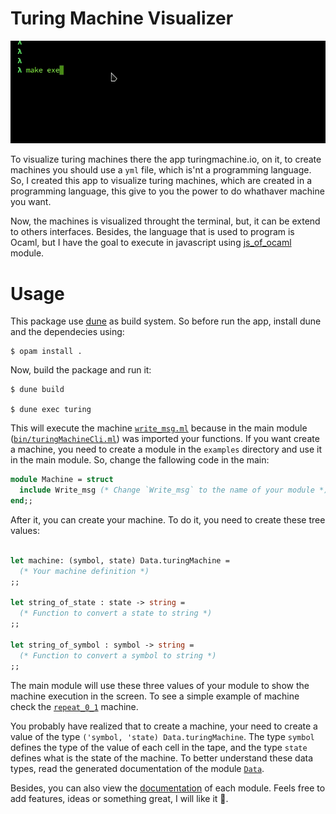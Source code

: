 # Turing Machine Visualizer

![Image showing the execution](running_write_msg_machine.gif)

To visualize turing machines there the app turingmachine.io, on it, to create machines you should use a `yml` file, which is'nt a programming language. So, I created this app to visualize turing machines, which are created in a programming language, this give to you the power to do whathaver machine you want.

Now, the machines is visualized throught the terminal, but, it can be extend to others interfaces. Besides, the language that is used to program is Ocaml, but I have the goal to execute in javascript using [js_of_ocaml](https://ocsigen.org/js_of_ocaml/3.1.0/manual/overview) module.  

# Usage

This package use [dune](https://dune.readthedocs.io/en/stable/) as build system. So before run the app, install dune and the dependecies using:

```
$ opam install .
```

Now, build the package and run it:

```
$ dune build

$ dune exec turing
```

This will execute the machine [`write_msg.ml`](/examples/write_msg.ml) because in the main module ([`bin/turingMachineCli.ml`](/bin/turingMachineCli.ml)) was imported your functions. If you want create a machine, you need to create a module in the `examples` directory and use it in the main module. So, change the fallowing code in the main:

```ocaml
module Machine = struct
  include Write_msg (* Change `Write_msg` to the name of your module *)
end;;
```

After it, you can create your machine. To do it, you need to create these tree values:

```ocaml

let machine: (symbol, state) Data.turingMachine = 
  (* Your machine definition *)
;;

let string_of_state : state -> string = 
  (* Function to convert a state to string *)
;;

let string_of_symbol : symbol -> string = 
  (* Function to convert a symbol to string *)
;;

```

The main module will use these three values of your module to show the machine execution in the screen. To see a simple example of machine check the [`repeat_0_1`](/examples/repeat_0_1.ml) machine.

You probably have realized that to create a machine, your need to create a value of the type `('symbol, 'state) Data.turingMachine`. The type `symbol` defines the type of the value of each cell in the tape, and the type `state` defines what is the state of the machine. To better understand these data types, read the generated documentation of the module [`Data`](https://raulpy271.github.io/turingMachine/turingMachine/TuringMachine/Data/index.html). 

Besides, you can also view the [documentation](https://raulpy271.github.io/turingMachine/turingMachine/TuringMachine/index.html) of each module. Feels free to add features, ideas or something great, I will like it :rocket:. 

